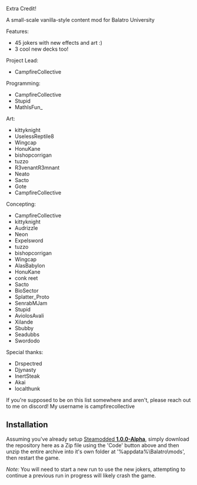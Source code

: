 Extra Credit!

A small-scale vanilla-style content mod for Balatro University

Features:
- 45 jokers with new effects and art :)
- 3 cool new decks too!

Project Lead:
- CampfireCollective

Programming:
- CampfireCollective
- Stupid
- MathIsFun_

Art:
- kittyknight
- UselessReptile8
- Wingcap
- HonuKane
- bishopcorrigan
- tuzzo
- R3venantR3mnant
- Neato
- Sacto
- Gote
- CampfireCollective

Concepting:
- CampfireCollective
- kittyknight
- Audrizzle
- Neon
- Expelsword
- tuzzo
- bishopcorrigan
- Wingcap
- AlasBabylon
- HonuKane
- conk reet
- Sacto
- BioSector
- Splatter_Proto
- SenrabMJam
- Stupid
- AviolosAvali
- Xilande
- Sbubby
- Seadubbs
- Swordodo

Special thanks:
- Drspectred
- Djynasty
- InertSteak
- Akai
- localthunk

If you're supposed to be on this list somewhere and aren't, please reach out to me on discord! My username is campfirecollective

## Installation

Assuming you've already setup [Steamodded **1.0.0-Alpha**](https://github.com/Steamopollys/Steamodded/archive/refs/heads/main.zip), simply download the repository here as a Zip file using the 'Code' button above and then unzip the entire archive into it's own folder at '%appdata%\Balatro\mods', then restart the game.

*Note:* You will need to start a new run to use the new jokers, attempting to continue a previous run in progress will likely crash the game.
